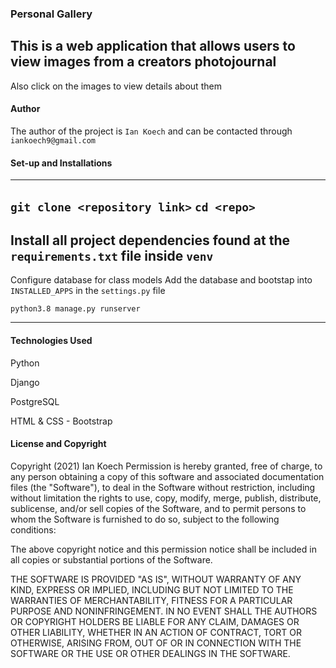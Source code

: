 ### Personal Gallery

This is a web application that allows users to view images from a creators photojournal
---
Also click on the images to view details about them

#### Author

The author of the project is `Ian Koech` and can be contacted through `iankoech9@gmail.com`

#### Set-up and Installations
---
`git clone <repository link>`
`cd <repo>` 
---
Install all project dependencies found at the `requirements.txt` file inside `venv`
---
Configure database for class models
Add the database and bootstap into `INSTALLED_APPS` in the `settings.py` file

`python3.8 manage.py runserver`

---
#### Technologies Used

Python

Django

PostgreSQL

HTML & CSS  -  Bootstrap

#### License and Copyright

Copyright (2021) Ian Koech Permission is hereby granted, free of charge, to any person obtaining a copy of this software and associated documentation files (the "Software"), to deal in the Software without restriction, including without limitation the rights to use, copy, modify, merge, publish, distribute, sublicense, and/or sell copies of the Software, and to permit persons to whom the Software is furnished to do so, subject to the following conditions:

The above copyright notice and this permission notice shall be included in all copies or substantial portions of the Software.

THE SOFTWARE IS PROVIDED "AS IS", WITHOUT WARRANTY OF ANY KIND, EXPRESS OR IMPLIED, INCLUDING BUT NOT LIMITED TO THE WARRANTIES OF MERCHANTABILITY, FITNESS FOR A PARTICULAR PURPOSE AND NONINFRINGEMENT. IN NO EVENT SHALL THE AUTHORS OR COPYRIGHT HOLDERS BE LIABLE FOR ANY CLAIM, DAMAGES OR OTHER LIABILITY, WHETHER IN AN ACTION OF CONTRACT, TORT OR OTHERWISE, ARISING FROM, OUT OF OR IN CONNECTION WITH THE SOFTWARE OR THE USE OR OTHER DEALINGS IN THE SOFTWARE.